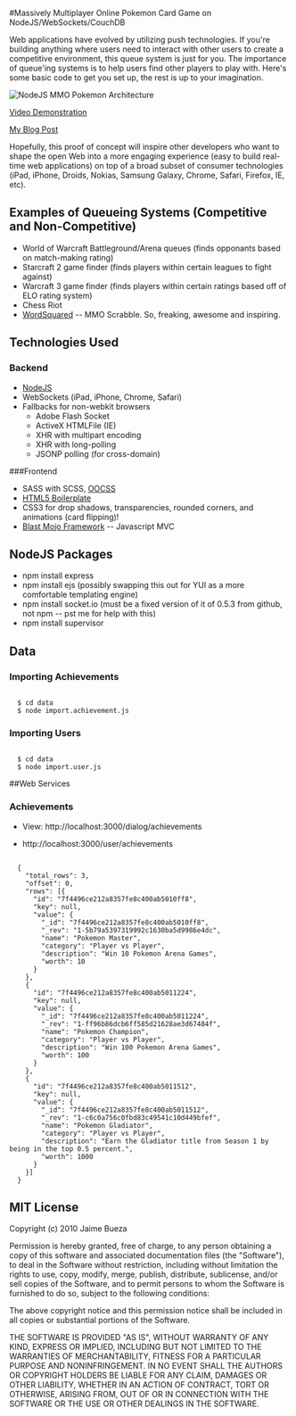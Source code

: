 #Massively Multiplayer Online Pokemon Card Game on NodeJS/WebSockets/CouchDB

Web applications have evolved by utilizing push technologies. If you're building anything where users need to interact with other users to create a competitive environment, this queue system is just for you. The importance of queue'ing systems is to help users find other players to play with. Here's some basic code to get you set up, the rest is up to your imagination.

![NodeJS MMO Pokemon Architecture](http://bueza.com/temp/mmo-cards-architecture.png) 

[Video Demonstration](http://youtu.be/Kcsjb1Isweo?hd=1)

[My Blog Post](http://jbueza.blogspot.com/2010/09/nodejs-hack-session-mmo-pokemon-with.html)

Hopefully, this proof of concept will inspire other developers who want to shape the open Web into a more engaging experience (easy to build real-time web applications) on top of a broad subset of consumer technologies (iPad, iPhone, Droids, Nokias, Samsung Galaxy, Chrome, Safari, Firefox, IE, etc).

## Examples of Queueing Systems (Competitive and Non-Competitive)

* World of Warcraft Battleground/Arena queues (finds opponants based on match-making rating)
* Starcraft 2 game finder (finds players within certain leagues to fight against)
* Warcraft 3 game finder (finds players within certain ratings based off of ELO rating system)
* Chess Riot 
* [WordSquared](http://www.wordsquared.com) -- MMO Scrabble. So, freaking, awesome and inspiring.

## Technologies Used

### Backend

* [NodeJS](http://www.nodejs.org)
* WebSockets (iPad, iPhone, Chrome, Safari)
* Fallbacks for non-webkit browsers
  * Adobe Flash Socket
  * ActiveX HTMLFile (IE)
  * XHR with multipart encoding
  * XHR with long-polling
  * JSONP polling (for cross-domain)

###Frontend

* SASS with SCSS, [OOCSS](http://wiki.github.com/stubbornella/oocss/)
* [HTML5 Boilerplate](http://github.com/paulirish/html5-boilerplate)
* CSS3 for drop shadows, transparencies, rounded corners, and animations (card flipping)!
* [Blast Mojo Framework](http://www.blastmojo.com) -- Javascript MVC

## NodeJS Packages

* npm install express
* npm install ejs  (possibly swapping this out for YUI as a more comfortable templating engine)
* npm install socket.io (must be a fixed version of it of 0.5.3 from github, not npm -- pst me for help with this)
* npm install supervisor 

## Data 

### Importing Achievements
<code>
  $ cd data
  $ node import.achievement.js
</code>

### Importing Users
<code>
  $ cd data
  $ node import.user.js
</code>


##Web Services

### Achievements


* View: http://localhost:3000/dialog/achievements

* http://localhost:3000/user/achievements

<code>
  {
    "total_rows": 3,
    "offset": 0,
    "rows": [{
      "id": "7f4496ce212a8357fe8c400ab5010ff8",
      "key": null,
      "value": {
        "_id": "7f4496ce212a8357fe8c400ab5010ff8",
        "_rev": "1-5b79a5397319992c1630ba5d9986e4dc",
        "name": "Pokemon Master",
        "category": "Player vs Player",
        "description": "Win 10 Pokemon Arena Games",
        "worth": 10
      }
    },
    {
      "id": "7f4496ce212a8357fe8c400ab5011224",
      "key": null,
      "value": {
        "_id": "7f4496ce212a8357fe8c400ab5011224",
        "_rev": "1-ff96b86dcb6ff585d21628ae3d67484f",
        "name": "Pokemon Champion",
        "category": "Player vs Player",
        "description": "Win 100 Pokemon Arena Games",
        "worth": 100
      }
    },
    {
      "id": "7f4496ce212a8357fe8c400ab5011512",
      "key": null,
      "value": {
        "_id": "7f4496ce212a8357fe8c400ab5011512",
        "_rev": "1-c6c0a756c0fbd83c49541c10d449bfef",
        "name": "Pokemon Gladiator",
        "category": "Player vs Player",
        "description": "Earn the Gladiator title from Season 1 by being in the top 0.5 percent.",
        "worth": 1000
      }
    }]
  }
</code>

## MIT License

Copyright (c) 2010 Jaime Bueza

Permission is hereby granted, free of charge, to any person obtaining a copy
of this software and associated documentation files (the "Software"), to deal
in the Software without restriction, including without limitation the rights
to use, copy, modify, merge, publish, distribute, sublicense, and/or sell
copies of the Software, and to permit persons to whom the Software is
furnished to do so, subject to the following conditions:

The above copyright notice and this permission notice shall be included in
all copies or substantial portions of the Software.

THE SOFTWARE IS PROVIDED "AS IS", WITHOUT WARRANTY OF ANY KIND, EXPRESS OR
IMPLIED, INCLUDING BUT NOT LIMITED TO THE WARRANTIES OF MERCHANTABILITY,
FITNESS FOR A PARTICULAR PURPOSE AND NONINFRINGEMENT. IN NO EVENT SHALL THE
AUTHORS OR COPYRIGHT HOLDERS BE LIABLE FOR ANY CLAIM, DAMAGES OR OTHER
LIABILITY, WHETHER IN AN ACTION OF CONTRACT, TORT OR OTHERWISE, ARISING FROM,
OUT OF OR IN CONNECTION WITH THE SOFTWARE OR THE USE OR OTHER DEALINGS IN
THE SOFTWARE.